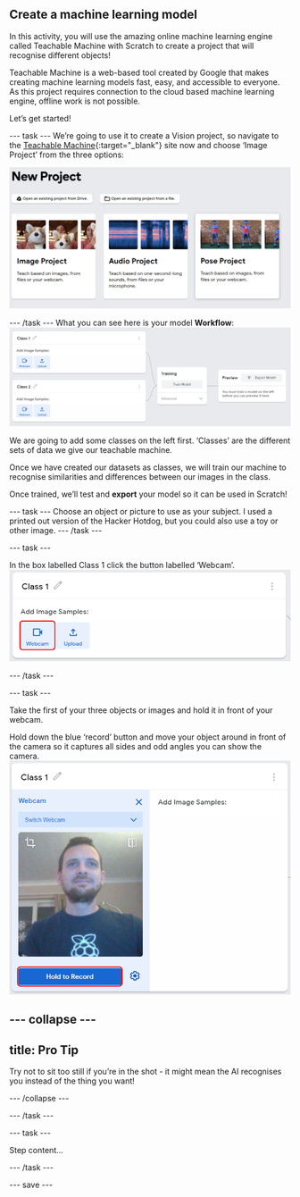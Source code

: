 ## Create a machine learning model

In this activity, you will use the amazing online machine learning engine called Teachable Machine with Scratch to create a project that will recognise different objects!

Teachable Machine is a web-based tool created by Google that makes creating machine learning models fast, easy, and accessible to everyone. As this project requires connection to the cloud based machine learning engine, offline work is not possible.

Let’s get started!


--- task ---
We’re going to use it to create a Vision project, so navigate to the [Teachable Machine](https://teachablemachine.withgoogle.com/train){:target="_blank"} site now and choose ‘Image Project’ from the three options:
 
![starter project](images/starter_project.png)

--- /task ---
What you can see here is your model **Workflow**:
![starter project](images/workflow.JPG)

We are going to add some classes on the left first. ‘Classes’ are the different sets of data we give our teachable machine.

Once we have created our datasets as classes, we will train our machine to recognise similarities and differences between our images in the class. 

Once trained, we’ll test and **export** your model so it can be used in Scratch!

--- task ---
Choose an object or picture to use as your subject. I used a printed out version of the Hacker Hotdog, but you could also use a toy or other image.
--- /task ---

--- task ---

In the box labelled Class 1 click the button labelled ‘Webcam’.
![Webcam button](images/webcam.png)

--- /task ---

--- task ---

Take the first of your three objects or images and hold it in front of your webcam.

Hold down the blue ‘record’ button and move your object around in front of the camera so it captures all sides and odd angles you can show the camera.
![Record button](images/record.png)

--- collapse ---
---
title: Pro Tip
---
Try not to sit too still if you’re in the shot - it might mean the AI recognises you instead of the thing you want!

--- /collapse ---

--- /task ---

--- task ---

Step content...

--- /task ---


--- save ---
